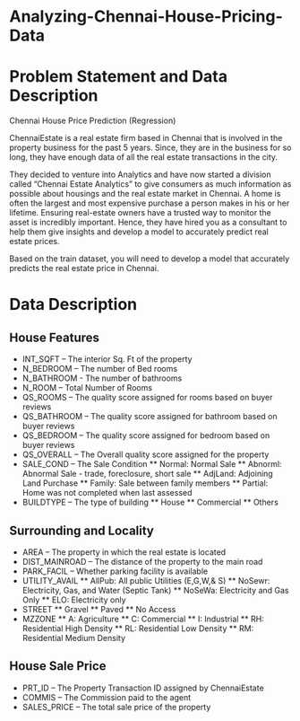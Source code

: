 # Analyzing-Chennai-House-Pricing-Data
# Problem Statement and Data Description
Chennai House Price Prediction (Regression)

ChennaiEstate is a real estate firm based in Chennai that is involved in the property business for the past 5 years. Since, they are in the business for so long, they have enough data of all the real estate transactions in the city.

They decided to venture into Analytics and have now started a division called “Chennai Estate Analytics” to give consumers as much information as possible about housings and the real estate market in Chennai. A home is often the largest and most expensive purchase a person makes in his or her lifetime. Ensuring real-estate owners have a trusted way to monitor the asset is incredibly important. Hence, they have hired you as a consultant to help them give insights and develop a model to accurately predict real estate prices.

Based on the train dataset, you will need to develop a model that accurately predicts the real estate price in Chennai.

# Data Description
## House Features
* INT_SQFT – The interior Sq. Ft of the property
* N_BEDROOM – The number of Bed rooms
* N_BATHROOM - The number of bathrooms
* N_ROOM – Total Number of Rooms
* QS_ROOMS – The quality score assigned for rooms based on buyer reviews
* QS_BATHROOM – The quality score assigned for bathroom based on buyer reviews
* QS_BEDROOM – The quality score assigned for bedroom based on buyer reviews
* QS_OVERALL – The Overall quality score assigned for the property
* SALE_COND – The Sale Condition
** Normal: Normal Sale
** Abnorml: Abnormal Sale - trade, foreclosure, short sale
** AdjLand: Adjoining Land Purchase
** Family: Sale between family members
** Partial: Home was not completed when last assessed
* BUILDTYPE – The type of building
** House
** Commercial
** Others
## Surrounding and Locality
* AREA – The property in which the real estate is located
* DIST_MAINROAD – The distance of the property to the main road
* PARK_FACIL – Whether parking facility is available
* UTILITY_AVAIL
** AllPub: All public Utilities (E,G,W,& S)
** NoSewr: Electricity, Gas, and Water (Septic Tank)
** NoSeWa: Electricity and Gas Only
** ELO: Electricity only
* STREET
** Gravel
** Paved
** No Access
* MZZONE
** A: Agriculture
** C: Commercial
** I: Industrial
** RH: Residential High Density
** RL: Residential Low Density
** RM: Residential Medium Density
## House Sale Price
* PRT_ID – The Property Transaction ID assigned by ChennaiEstate
* COMMIS – The Commission paid to the agent
* SALES_PRICE – The total sale price of the property
